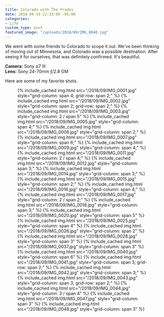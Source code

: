 ```yaml
---
title: Colorado with The Prados
date: 2018-09-19 22:33:00 -05:00
categories:
- Life
custom_type: post
featured_image: "/uploads/2018/09/IMG_0040.jpg"
---
```


We went with some friends to Colorado to scope it out. We've been thinking of moving out of Minnesota, and Colorado was a possible destination. After seeing it for ourselves, that was definitely confirmed. It's beautiful.

**Camera:** Sony α7 III   
**Lens:** Sony 24-70mm ƒ/2.8 GM

Here are some of my favorite shots.

<figure class="photo-grid photo-grid--four">
  {% include_cached img.html src="/2018/09/IMG_0001.jpg" style="grid-column: span 4; grid-row: span 2;" %}
  {% include_cached img.html src="/2018/09/IMG_0002.jpg" style="grid-column: span 2; grid-row: span 2;" %}
  {% include_cached img.html src="/2018/09/IMG_0003.jpg" style="grid-column: 2 / span 5" %}
  {% include_cached img.html src="/2018/09/IMG_0005.jpg" style="grid-column: span 4;" %}
  {% include_cached img.html src="/2018/09/IMG_0008.jpg" style="grid-column: span 2;" %}
  {% include_cached img.html src="/2018/09/IMG_0007.jpg" style="grid-column: span 6;" %}
  {% include_cached img.html src="/2018/09/IMG_0009.jpg" style="grid-column: span 4;" %}
  {% include_cached img.html src="/2018/09/IMG_0011.jpg" style="grid-column: 2 / span 4;" %}
  {% include_cached img.html src="/2018/09/IMG_0012.jpg" style="grid-column: span 3;" %}
  {% include_cached img.html src="/2018/09/IMG_0014.jpg" style="grid-column: span 3;" %}
  {% include_cached img.html src="/2018/09/IMG_0015.jpg" style="grid-column: span 2;" %}
  {% include_cached img.html src="/2018/09/IMG_0016.jpg" style="grid-column: span 4;" %}
  {% include_cached img.html src="/2018/09/IMG_0017.jpg" style="grid-column: 2 / span 2;" %}
  {% include_cached img.html src="/2018/09/IMG_0018.jpg" style="grid-column: span 3;" %}
  {% include_cached img.html src="/2018/09/IMG_0020.jpg" style="grid-column: span 5" %}
  {% include_cached img.html src="/2018/09/IMG_0025.jpg" style="grid-column: span 4" %}
  {% include_cached img.html src="/2018/09/IMG_0026.jpg" style="grid-column: span 2" %}
  {% include_cached img.html src="/2018/09/IMG_0028.jpg" style="grid-column: span 3" %}
  {% include_cached img.html src="/2018/09/IMG_0037.jpg" style="grid-column: span 3" %}
  {% include_cached img.html src="/2018/09/IMG_0040.jpg" style="grid-column: span 6" %}
  {% include_cached img.html src="/2018/09/IMG_0041.jpg" style="grid-column: span 3; grid-row: span 2;" %}
  {% include_cached img.html src="/2018/09/IMG_0042.jpg" style="grid-column: span 3;" %}
  {% include_cached img.html src="/2018/09/IMG_0043.jpg" style="grid-column: span 3; grid-row: span 2;" %}
  {% include_cached img.html src="/2018/09/IMG_0044.jpg" style="grid-column: 3 / span 4" %}
  {% include_cached img.html src="/2018/09/IMG_0047.jpg" style="grid-column: span 3" %}
  {% include_cached img.html src="/2018/09/IMG_0048.jpg" style="grid-column: span 3" %}
</figure>
